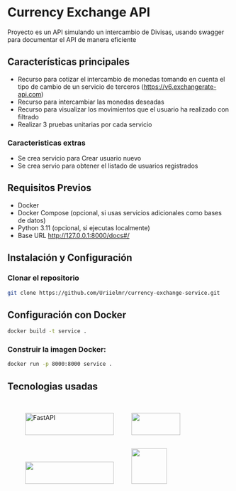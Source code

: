 # Currency Exchange API

Proyecto es un API simulando un intercambio de Divisas, usando swagger para documentar el API de manera eficiente

## Características principales

* Recurso para cotizar el intercambio de monedas tomando en cuenta el tipo de cambio de un servicio de terceros (https://v6.exchangerate-api.com) 
* Recurso para intercambiar las monedas deseadas 
* Recurso para visualizar los movimientos que el usuario ha realizado con filtrado 
* Realizar 3 pruebas unitarias por cada servicio 

### Caracteristicas extras

* Se crea servicio para Crear usuario nuevo
* Se crea servio para obtener el listado de usuarios registrados

## Requisitos Previos

- Docker
- Docker Compose (opcional, si usas servicios adicionales como bases de datos)
- Python 3.11 (opcional, si ejecutas localmente)
- Base URL http://127.0.0.1:8000/docs#/


## Instalación y Configuración

### Clonar el repositorio

```bash
git clone https://github.com/Uriielmr/currency-exchange-service.git
```

## Configuración con Docker

```bash
docker build -t service .
```

### Construir la imagen Docker:

```bash
docker run -p 8000:8000 service .
```

## Tecnologias usadas

<img src="https://fastapi.tiangolo.com/img/logo-margin/logo-teal.png" alt="FastAPI" width="200" height="50" style="margin: 30px 0px 0px 40px;"><img src="https://www.docker.com/wp-content/uploads/2022/03/vertical-logo-monochromatic.png" width="110" height="50" style="margin: 30px 0px 0px 40px;"><img src="https://www.sqlite.org/images/sqlite370_banner.svg" width="200" height="50" style="margin: 30px 0px 0px 40px;"><img src="https://www.uvicorn.org/uvicorn.png" height="80" style="margin: 30px 0px 0px 40px;">

